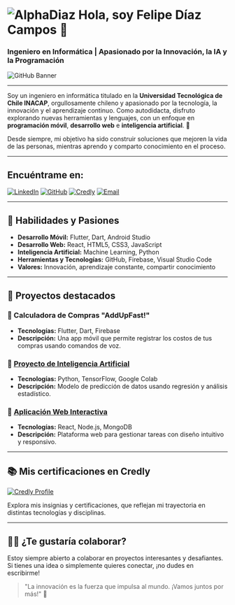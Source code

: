 # ![AlphaDiaz](https://img.icons8.com/ios/50/000000/rocket.png) Hola, soy Felipe Díaz Campos 👋  
### Ingeniero en Informática | Apasionado por la Innovación, la IA y la Programación

![GitHub Banner](https://raw.githubusercontent.com/FelipeDiazCampos/FelipeDiazCampos/main/banner.png)

---

Soy un ingeniero en informática titulado en la **Universidad Tecnológica de Chile INACAP**, orgullosamente chileno y apasionado por la tecnología, la innovación y el aprendizaje continuo. Como autodidacta, disfruto explorando nuevas herramientas y lenguajes, con un enfoque en **programación móvil**, **desarrollo web** e **inteligencia artificial**. 🚀

Desde siempre, mi objetivo ha sido construir soluciones que mejoren la vida de las personas, mientras aprendo y comparto conocimiento en el proceso.

---

## Encuéntrame en:

[![LinkedIn](https://img.shields.io/badge/LinkedIn-Felipe_Diaz_Campos-0077B5?style=for-the-badge&logo=linkedin&logoColor=white&labelColor=101010)](https://www.linkedin.com/in/engineer-felipe-d%C3%ADaz-campos/)
[![GitHub](https://img.shields.io/badge/GitHub-FelipeDiazCampos-181717?style=for-the-badge&logo=github&logoColor=white&labelColor=101010)](https://github.com/FelipeDiazCampos)
[![Credly](https://img.shields.io/badge/Credly-Badges_Profile-FF6F00?style=for-the-badge&logo=awesomelists&logoColor=white&labelColor=101010)](https://www.credly.com/users/felipe-diaz.b6fb06db)
[![Email](https://img.shields.io/badge/Email-felipe95dc@gmail.com-D14836?style=for-the-badge&logo=gmail&logoColor=white&labelColor=101010)](mailto:felipe95dc@gmail.com)

---

## 🌟 Habilidades y Pasiones

- **Desarrollo Móvil:** Flutter, Dart, Android Studio  
- **Desarrollo Web:** React, HTML5, CSS3, JavaScript  
- **Inteligencia Artificial:** Machine Learning, Python  
- **Herramientas y Tecnologías:** GitHub, Firebase, Visual Studio Code  
- **Valores:** Innovación, aprendizaje constante, compartir conocimiento  

---

## 🚀 Proyectos destacados

### 🔹 Calculadora de Compras "AddUpFast!"
- **Tecnologías:** Flutter, Dart, Firebase  
- **Descripción:** Una app móvil que permite registrar los costos de tus compras usando comandos de voz.  

### 🔹 [Proyecto de Inteligencia Artificial](https://github.com/FelipeDiazCampos/AI-Project)
- **Tecnologías:** Python, TensorFlow, Google Colab  
- **Descripción:** Modelo de predicción de datos usando regresión y análisis estadístico.  

### 🔹 [Aplicación Web Interactiva](https://github.com/FelipeDiazCampos/WebApp-Interactive)
- **Tecnologías:** React, Node.js, MongoDB  
- **Descripción:** Plataforma web para gestionar tareas con diseño intuitivo y responsivo.

---

## 📚 Mis certificaciones en Credly

[![Credly Profile](https://img.shields.io/badge/Credly-View_Badges-FF6F00?style=for-the-badge&logo=awesomelists&logoColor=white&labelColor=101010)](https://www.credly.com/users/felipe-diaz.b6fb06db)

Explora mis insignias y certificaciones, que reflejan mi trayectoria en distintas tecnologías y disciplinas.

---

## 🧑‍💻 ¿Te gustaría colaborar?

Estoy siempre abierto a colaborar en proyectos interesantes y desafiantes. Si tienes una idea o simplemente quieres conectar, ¡no dudes en escribirme!

> "La innovación es la fuerza que impulsa al mundo. ¡Vamos juntos por más!" 🚀
